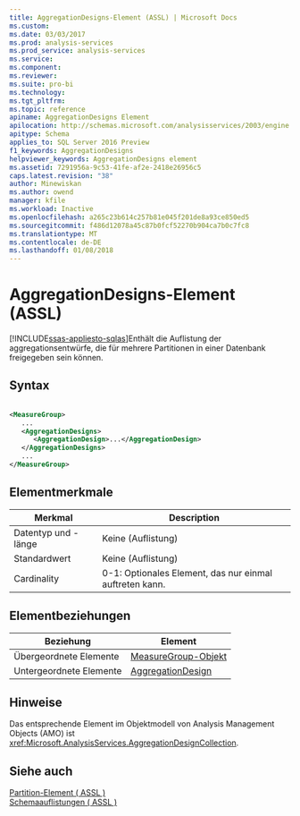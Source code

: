 ```yaml
---
title: AggregationDesigns-Element (ASSL) | Microsoft Docs
ms.custom: 
ms.date: 03/03/2017
ms.prod: analysis-services
ms.prod_service: analysis-services
ms.service: 
ms.component: 
ms.reviewer: 
ms.suite: pro-bi
ms.technology: 
ms.tgt_pltfrm: 
ms.topic: reference
apiname: AggregationDesigns Element
apilocation: http://schemas.microsoft.com/analysisservices/2003/engine
apitype: Schema
applies_to: SQL Server 2016 Preview
f1_keywords: AggregationDesigns
helpviewer_keywords: AggregationDesigns element
ms.assetid: 7291956a-9c53-41fe-af2e-2418e26956c5
caps.latest.revision: "38"
author: Minewiskan
ms.author: owend
manager: kfile
ms.workload: Inactive
ms.openlocfilehash: a265c23b614c257b81e045f201de8a93ce850ed5
ms.sourcegitcommit: f486d12078a45c87b0fcf52270b904ca7b0c7fc8
ms.translationtype: MT
ms.contentlocale: de-DE
ms.lasthandoff: 01/08/2018
---
```

# <a name="aggregationdesigns-element-assl"></a>AggregationDesigns-Element (ASSL)
[!INCLUDE[ssas-appliesto-sqlas](../../../includes/ssas-appliesto-sqlas.md)]Enthält die Auflistung der aggregationsentwürfe, die für mehrere Partitionen in einer Datenbank freigegeben sein können.  
  
## <a name="syntax"></a>Syntax  
  
```xml  
  
<MeasureGroup>  
   ...  
   <AggregationDesigns>  
      <AggregationDesign>...</AggregationDesign>  
   </AggregationDesigns>  
   ...  
</MeasureGroup>  
```  
  
## <a name="element-characteristics"></a>Elementmerkmale  
  
|Merkmal|Description|  
|--------------------|-----------------|  
|Datentyp und -länge|Keine (Auflistung)|  
|Standardwert|Keine (Auflistung)|  
|Cardinality|0-1: Optionales Element, das nur einmal auftreten kann.|  
  
## <a name="element-relationships"></a>Elementbeziehungen  
  
|Beziehung|Element|  
|------------------|-------------|  
|Übergeordnete Elemente|[MeasureGroup-Objekt](../../../analysis-services/scripting/objects/measuregroup-element-assl.md)|  
|Untergeordnete Elemente|[AggregationDesign](../../../analysis-services/scripting/objects/aggregationdesign-element-assl.md)|  
  
## <a name="remarks"></a>Hinweise  
 Das entsprechende Element im Objektmodell von Analysis Management Objects (AMO) ist <xref:Microsoft.AnalysisServices.AggregationDesignCollection>.  
  
## <a name="see-also"></a>Siehe auch  
 [Partition-Element &#40; ASSL &#41;](../../../analysis-services/scripting/objects/partition-element-assl.md)   
 [Schemaauflistungen &#40; ASSL &#41;](../../../analysis-services/scripting/collections/collections-assl.md)  
  
  
